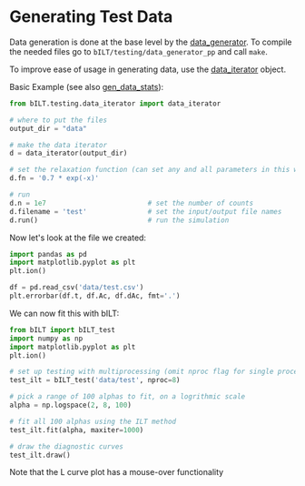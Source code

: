# Generating Test Data

Data generation is done at the base level by the [data_generator](https://github.com/dfujim/bILT/tree/master/testing/data_generator_pp). To compile the needed files go to `bILT/testing/data_generator_pp` and call `make`.

To improve ease of usage in generating data, use the [data_iterator](https://github.com/dfujim/bILT/blob/master/testing/data_iterator.py) object.

Basic Example (see also [gen_data_stats](https://github.com/dfujim/bILT/blob/master/testing/gen_data_stats.py)):

```python
from bILT.testing.data_iterator import data_iterator

# where to put the files
output_dir = "data"

# make the data iterator
d = data_iterator(output_dir)

# set the relaxation function (can set any and all parameters in this way)
d.fn = '0.7 * exp(-x)'

# run 
d.n = 1e7                         # set the number of counts
d.filename = 'test'               # set the input/output file names
d.run()                           # run the simulation
```

Now let's look at the file we created:

```python
import pandas as pd
import matplotlib.pyplot as plt
plt.ion()

df = pd.read_csv('data/test.csv')
plt.errorbar(df.t, df.Ac, df.dAc, fmt='.')
```

We can now fit this with bILT:

```python
from bILT import bILT_test
import numpy as np
import matplotlib.pyplot as plt
plt.ion()

# set up testing with multiprocessing (omit nproc flag for single processor usage)
test_ilt = bILT_test('data/test', nproc=8)

# pick a range of 100 alphas to fit, on a logrithmic scale
alpha = np.logspace(2, 8, 100)

# fit all 100 alphas using the ILT method
test_ilt.fit(alpha, maxiter=1000)

# draw the diagnostic curves
test_ilt.draw()
```

Note that the L curve plot has a mouse-over functionality
